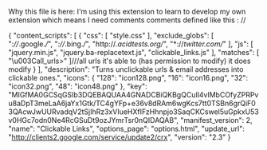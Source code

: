 Why this file is here:  I'm using this extension to learn to develop my own extension which means I need comments
comments defined like this : //

{
   "content_scripts": [ {
      "css": [ "style.css" ],
      "exclude_globs": [ "*://*.google.*/*", "*://*.bing.*/*", "http://*.acidtests.org/*", "*://*twitter.com/*" ],
      "js": [ "jquery.min.js", "jquery.ba-replacetext.js", "clickable_links.js" ],
      "matches": [ "\u003Call_urls>" ]///all urls it's able to (has permission to modify) it does modify
   } ],
   "description": "Turns unclickable urls & email addresses into clickable ones.",
   "icons": {
      "128": "icon128.png",
      "16": "icon16.png",
      "32": "icon32.png",
      "48": "icon48.png"
   },
   "key": "MIGfMA0GCSqGSIb3DQEBAQUAA4GNADCBiQKBgQCuIl4vlMbCOfyZPRPvu8aDpT3meLaA6jaYx1Gtk/TC4gYFp+e36v8dRAm6wgKcs7tt0TSBn6grQiF03QAcwJwUURvadqV2tSjIhRz3xVIueHXfIFzHhnpjo3SaqCKCswel5uGpkxU53v0HGc7odn0Ne4RcGSuDt9ozJYmrTsr0nQIDAQAB",
   "manifest_version": 2,
   "name": "Clickable Links",
   "options_page": "options.html",
   "update_url": "http://clients2.google.com/service/update2/crx",
   "version": "2.3"
}
